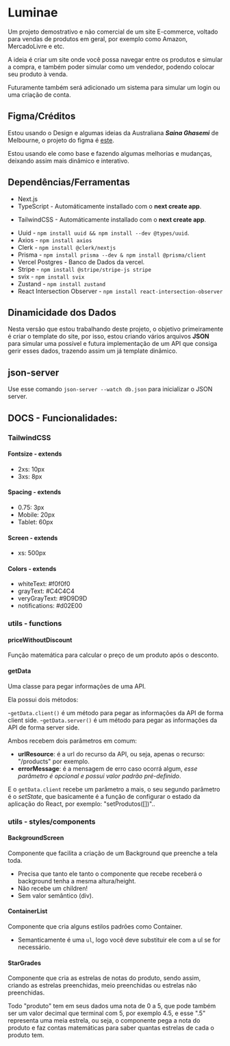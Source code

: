 # Luminae

Um projeto demostrativo e não comercial de um site E-commerce, voltado para vendas de produtos em geral, por exemplo como Amazon, MercadoLivre e etc.

A ideia é criar um site onde você possa navegar entre os produtos e simular a compra, e também poder simular como um vendedor, podendo colocar seu produto à venda.

Futuramente também será adicionado um sistema para simular um login ou uma criação de conta.

## Figma/Créditos

Estou usando o Design e algumas ideias da Australiana ***Saina Ghasemi*** de Melbourne, o projeto do figma é [este](https://www.figma.com/file/UN5zuXxowlakVlkj9u7ef8/Ecommerce-UI-Kit-(Community)?node-id=0%3A1&mode=dev).

Estou usando ele como base e fazendo algumas melhorias e mudanças, deixando assim mais dinâmico e interativo.

## Dependências/Ferramentas

- Next.js
- TypeScript - Automáticamente installado com o **next create app**.
<!-- - Emotion - `npm i @emotion/styled @emotion/react && npm install @emotion/css`. -->
- TailwindCSS - Automáticamente installado com o **next create app**.
<!-- - Redux-Toolkit - `npm install @reduxjs/toolkit react-redux @types/react-redux`. -->
- Uuid - `npm install uuid && npm install --dev @types/uuid`.
- Axios - `npm install axios`
- Clerk - `npm install @clerk/nextjs`
- Prisma - `npm install prisma --dev & npm install @prisma/client`
- Vercel Postgres - Banco de Dados da vercel.
- Stripe - `npm install @stripe/stripe-js stripe`
- svix - `npm install svix`
- Zustand - `npm install zustand`
- React Intersection Observer - `npm install react-intersection-observer`

## Dinamicidade dos Dados

Nesta versão que estou trabalhando deste projeto, o objetivo primeiramente é criar o template do site, por isso, estou criando vários arquivos **JSON** para simular uma possível e futura implementação de um API que consiga gerir esses dados, trazendo assim um já template dinâmico.

## json-server

Use esse comando `json-server --watch db.json` para inicializar o JSON server.

## DOCS - Funcionalidades:

### TailwindCSS

#### Fontsize - extends

- 2xs: 10px
- 3xs: 8px

#### Spacing - extends

- 0.75: 3px
- Mobile: 20px
- Tablet: 60px

#### Screen - extends

- xs: 500px

#### Colors - extends

- whiteText: #f0f0f0
- grayText: #C4C4C4
- veryGrayText: #9D9D9D
- notifications: #d02E00

### utils - functions

#### priceWithoutDiscount

Função matemática para calcular o preço de um produto após o desconto.

#### getData 

Uma classe para pegar informações de uma API.

Ela possui dois métodos:

-`getData.client()` é um método para pegar as informações da API de forma client side.
-`getData.server()` é um método para pegar as informações da API de forma server side.


Ambos recebem dois parâmetros em comum:

- **urlResource**: é a url do recurso da API, ou seja, apenas o recurso: "/products" por exemplo.
- **errorMessage**: é a mensagem de erro caso ocorrá algum, *esse parâmetro é opcional e possui valor padrão pré-definido*.

E o `getData.client` recebe um parâmetro a mais, o seu segundo parâmetro é o *setState*, que basicamente é a função de configurar o estado da aplicação do React, por exemplo: "setProdutos([])"..


### utils - styles/components

#### BackgroundScreen

Componente que facilita a criação de um Background que preenche a tela toda.

- Precisa que tanto ele tanto o componente que recebe receberá o background tenha a mesma altura/height.
- Não recebe um children!
- Sem valor semântico (div).

#### ContainerList 

Componente que cria alguns estilos padrões como Container.

- Semanticamente é uma ``ul``, logo você deve substituir ele com a ul se for necessário.

#### StarGrades 

Componente que cria as estrelas de notas do produto, sendo assim, criando as estrelas preenchidas, meio preenchidas ou estrelas não preenchidas.

Todo "produto" tem em seus dados uma nota de 0 a 5, que pode também ser um valor decimal que terminal com 5, por exemplo 4.5, e esse ".5" representa uma meia estrela, ou seja, o componente pega a nota do produto e faz contas matemáticas para saber quantas estrelas de cada o produto tem. 